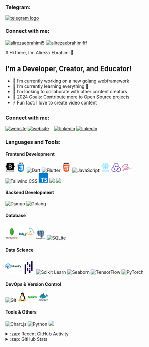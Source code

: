 
<h3 align="left">Telegram:</h3>
<div align="left">
  <a href="https://t.me/ebrahimi458" target="_blank">
    <img src="https://raw.githubusercontent.com/maurodesouza/profile-readme-generator/master/src/assets/icons/social/telegram/default.svg" width="52" height="40" alt="telegram logo"  />
  </a>
</div>

<h3 align="left">Connect with me:</h3>
<p align="left">
<a href="https://linkedin.com/in/alirezaebrahimi5" target="blank"><img align="center" src="https://raw.githubusercontent.com/rahuldkjain/github-profile-readme-generator/master/src/images/icons/Social/linked-in-alt.svg" alt="alirezaebrahimi5" height="30" width="40" /></a>
<a href="https://kaggle.com/alirezaebrahimifff" target="blank"><img align="center" src="https://raw.githubusercontent.com/rahuldkjain/github-profile-readme-generator/master/src/images/icons/Social/kaggle.svg" alt="alirezaebrahimifff" height="30" width="40" /></a>
</p>
# Hi there, I'm Alireza Ebrahimi 👋

## I'm a Developer, Creator, and Educator!

- 🔭 I’m currently working on a new golang webframework
- 🌱 I’m currently learning everything 🤣
- 👯 I’m looking to collaborate with other content creators
- 🥅 2024 Goals: Contribute more to Open Source projects
- ⚡ Fun fact: I love to create video content

### Connect with me:

[![website](./img/globe-light.svg)](https://alirezaebrahimi5.github.io#gh-light-mode-only)
[![website](./img/globe-dark.svg)](https://alirezaebrahimi5.github.io#gh-dark-mode-only)
&nbsp;&nbsp;
[![linkedin](./img/linkedin-light.svg)](https://linkedin.com/in/alirezaebrahimi5#gh-light-mode-only)
[![linkedin](./img/linkedin-dark.svg)](https://linkedin.com/in/alirezaebrahimi5#gh-dark-mode-only)
### Languages and Tools:

#### Frontend Development
<p>
  <img src="https://raw.githubusercontent.com/devicons/devicon/master/icons/bootstrap/bootstrap-plain-wordmark.svg" alt="Bootstrap" width="30" height="30"/>
  <img src="https://raw.githubusercontent.com/devicons/devicon/master/icons/css3/css3-original-wordmark.svg" alt="CSS3" width="30" height="30"/>
  <img src="https://www.vectorlogo.zone/logos/dartlang/dartlang-icon.svg" alt="Dart" width="30" height="30"/>
  <img src="https://www.vectorlogo.zone/logos/flutterio/flutterio-icon.svg" alt="Flutter" width="30" height="30"/>
  <img src="https://raw.githubusercontent.com/devicons/devicon/master/icons/html5/html5-original-wordmark.svg" alt="HTML5" width="30" height="30"/>
  <img src="https://raw.githubusercontent.com/jmnote/z-icons/master/svg/javascript.svg" alt="JavaScript" width="30" height="30"/>
  <img src="https://raw.githubusercontent.com/devicons/devicon/master/icons/react/react-original-wordmark.svg" alt="React" width="30" height="30"/>
  <img src="https://raw.githubusercontent.com/devicons/devicon/master/icons/redux/redux-original.svg" alt="Redux" width="30" height="30"/>
  <img src="https://raw.githubusercontent.com/devicons/devicon/master/icons/sass/sass-original.svg" alt="Sass" width="30" height="30"/>
  <img src="https://www.vectorlogo.zone/logos/tailwindcss/tailwindcss-icon.svg" alt="Tailwind CSS" width="30" height="30"/>
  <img src="https://raw.githubusercontent.com/devicons/devicon/master/icons/typescript/typescript-original.svg" alt="TypeScript" width="30" height="30"/>
  <img src="https://cdn.jsdelivr.net/gh/devicons/devicon/icons/nextjs/nextjs-original.svg" />
  <img src="https://cdn.jsdelivr.net/gh/devicons/devicon/icons/jquery/jquery-original-wordmark.svg" />
</p>

#### Backend Development
<p>
  <img src="https://cdn.worldvectorlogo.com/logos/django.svg" alt="Django" width="30" height="30"/>
  <img src="https://raw.githubusercontent.com/jmnote/z-icons/master/svg/go.svg" alt="Golang" width="30" height="30"/>
</p>

#### Database
<p>
  <img src="https://raw.githubusercontent.com/devicons/devicon/master/icons/mongodb/mongodb-original-wordmark.svg" alt="MongoDB" width="40" height="40"/>
  <img src="https://raw.githubusercontent.com/devicons/devicon/master/icons/mysql/mysql-original-wordmark.svg" alt="MySQL" width="50" height="50"/>
  <img src="https://raw.githubusercontent.com/devicons/devicon/master/icons/postgresql/postgresql-original-wordmark.svg" alt="PostgreSQL" width="30" height="30"/>
  <img src="https://www.vectorlogo.zone/logos/sqlite/sqlite-icon.svg" alt="SQLite" width="30" height="30"/>
</p>

#### Data Science
<p>
  <img src="https://raw.githubusercontent.com/devicons/devicon/master/icons/numpy/numpy-original-wordmark.svg" alt="NumPy" width="50" height="50"/>
  <img src="https://raw.githubusercontent.com/devicons/devicon/2ae2a900d2f041da66e950e4d48052658d850630/icons/pandas/pandas-original.svg" alt="Pandas" width="40" height="40"/>
  <img src="https://upload.wikimedia.org/wikipedia/commons/0/05/Scikit_learn_logo_small.svg" alt="Scikit Learn" width="35" height="35"/>
  <img src="https://seaborn.pydata.org/_images/logo-mark-lightbg.svg" alt="Seaborn" width="30" height="30"/>
  <img src="https://www.vectorlogo.zone/logos/tensorflow/tensorflow-icon.svg" alt="TensorFlow" width="30" height="30"/>
  <img src="https://www.vectorlogo.zone/logos/pytorch/pytorch-icon.svg" alt="PyTorch" width="30" height="30"/>
</p>

#### DevOps & Version Control
<p>
  <img src="https://raw.githubusercontent.com/jmnote/z-icons/master/svg/git.svg" alt="Git" width="30" height="30"/>
  <img src="https://raw.githubusercontent.com/devicons/devicon/master/icons/linux/linux-original.svg" alt="Linux" width="30" height="30"/>
  <img src="https://raw.githubusercontent.com/devicons/devicon/master/icons/nginx/nginx-original.svg" alt="NGINX" width="30" height="30"/>
  <img src="https://raw.githubusercontent.com/devicons/devicon/master/icons/docker/docker-original-wordmark.svg" alt="Docker" width="30" height="30"/>
</p>

#### Tools & Others
<p>
  <img src="https://www.chartjs.org/media/logo-title.svg" alt="Chart.js" width="30" height="30"/>
  <img src="https://raw.githubusercontent.com/jmnote/z-icons/master/svg/python.svg" alt="Python" width="30" height="30"/>
  <img src="https://cdn.jsdelivr.net/gh/devicons/devicon/icons/rust/rust-plain.svg" />
</p>

<details>
  <summary>:zap: Recent GitHub Activity</summary>
  
  <!--START_SECTION:activity-->
1. 🗣 Commented on [#60](#) in [repo-name](#)
2. ❗️ Opened issue [#259](#) in [repo-name](#)
3. 🎉 Merged PR [#204](#) in [repo-name](#)
4. 💪 Opened PR [#204](#) in [repo-name](#)
<!--END_SECTION:activity-->

</details>

<details>
  <summary>:zap: GitHub Stats</summary>

  <img align="left" alt="Alireza Ebrahimi's GitHub Stats" src="https://github-readme-stats.vercel.app/api?username=alirezaebrahimi5&show_icons=true&hide_border=true" />

</details>

[website]: https://are.github.io
[linkedin]: https://linkedin.com/in/alirezaebrahimi5


